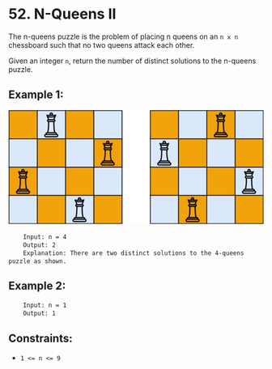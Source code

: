 # 52. N-Queens II

The n-queens puzzle is the problem of placing n queens on an `n x n` chessboard such that no two queens attack each other.

Given an integer `n`, return the number of distinct solutions to the n-queens puzzle.

## Example 1:
![alt text](image.png)

        Input: n = 4
        Output: 2
        Explanation: There are two distinct solutions to the 4-queens puzzle as shown.

## Example 2:

        Input: n = 1
        Output: 1
        

## Constraints:

* `1 <= n <= 9`